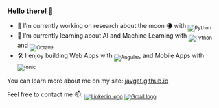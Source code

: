 ### Hello there! 👋

- 🔭 I’m currently working on research about the moon 🌘 with <sub>![Python](https://img.shields.io/badge/-Python-green?style=plastic&logo=python)</sub>
- 🌱 I’m currently learning about AI and Machine Learning with <sub>![Python](https://img.shields.io/badge/-Python-green?style=plastic&logo=python)</sub> 
and <sub>![Octave](https://img.shields.io/badge/-Octave-yellow?style=plastic&logo=octave)</sub>
- 🛠️ I enjoy building Web Apps with <sub>![Angular](https://img.shields.io/badge/-Angular-red?style=plastic&logo=angular)</sub>, and Mobile Apps with <sub>![Ionic](https://img.shields.io/badge/-Ionic-cyan?style=plastic&logo=ionic)</sub>

You can learn more about me on my site:
<a href="https://javgat.github.io" target="_blank">javgat.github.io</a>

Feel free to contact me 📫:
<sub><a href="https://www.linkedin.com/in/javier-gaton-herguedas/" target="_blank">![Linkedin logo](https://img.shields.io/badge/-Linkedin-0e76a8?style=plastic-square&logo=Linkedin&logoColor=white)</a></sub>
<sub><a href="mailto:javigaton@gmail.com" target="_blank">![Gmail logo](https://img.shields.io/badge/-Gmail-aa0000?style=plastic-square&labelColor=FF0000&logo=gmail&logoColor=white)</a></sub>
